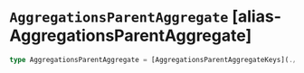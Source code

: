 # `AggregationsParentAggregate` [alias-AggregationsParentAggregate]
```typescript
type AggregationsParentAggregate = [AggregationsParentAggregateKeys](./AggregationsParentAggregateKeys.md) & { [property: string]: [AggregationsAggregate](./AggregationsAggregate.md) | [long](./long.md) | [Metadata](./Metadata.md);};
```
